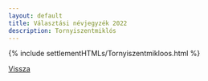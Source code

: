 ```yaml
---
layout: default
title: Választási névjegyzék 2022
description: Tornyiszentmiklós
---
```


{% include settlementHTMLs/Tornyiszentmikloos.html %}

[Vissza](./)